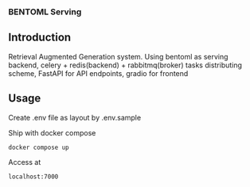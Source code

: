 ### BENTOML Serving

## Introduction
Retrieval Augmented Generation system. Using bentoml as serving backend, celery + redis(backend) + rabbitmq(broker) tasks distributing scheme, FastAPI for API endpoints, gradio for frontend

## Usage
Create .env file as layout by .env.sample

Ship with docker compose
```
docker compose up
```

Access at 
```
localhost:7000
```